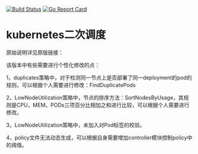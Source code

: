 [![Build Status](https://travis-ci.org/kubernetes-incubator/descheduler.svg?branch=master)](https://travis-ci.org/kubernetes-incubator/descheduler)
[![Go Report Card](https://goreportcard.com/badge/github.com/kubernetes-incubator/descheduler)](https://goreportcard.com/report/github.com/kubernetes-incubator/descheduler)

# kubernetes二次调度

原始说明详见原版链接：

该版本中有些需要进行个性化修改的点：

1，duplicates策略中，对于检测同一节点上是否部署了同一deployment的pod的规则，可以根据个人需要进行修改：FindDuplicatePods

2，LowNodeUtilization策略中，节点的排序方法：SortNodesByUsage，其规则是CPU，MEM，PODs三项百分比相加之和进行比较，可以根据个人需要进行修改。

3，LowNodeUtilization策略中，未加入对Pod标签的校验。

4，policy文件无法动态生成，可以根据自身需要增加controller模块控制policy中的阈值。
